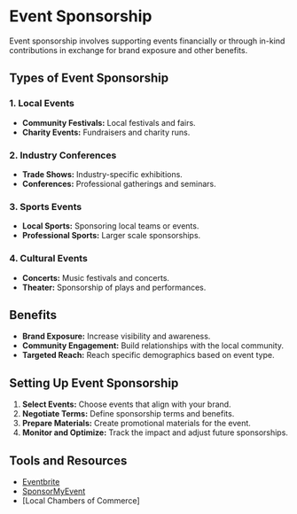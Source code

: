 # Event Sponsorship

Event sponsorship involves supporting events financially or through in-kind contributions in exchange for brand exposure and other benefits.

## Types of Event Sponsorship

### 1. Local Events
- **Community Festivals:** Local festivals and fairs.
- **Charity Events:** Fundraisers and charity runs.

### 2. Industry Conferences
- **Trade Shows:** Industry-specific exhibitions.
- **Conferences:** Professional gatherings and seminars.

### 3. Sports Events
- **Local Sports:** Sponsoring local teams or events.
- **Professional Sports:** Larger scale sponsorships.

### 4. Cultural Events
- **Concerts:** Music festivals and concerts.
- **Theater:** Sponsorship of plays and performances.

## Benefits
- **Brand Exposure:** Increase visibility and awareness.
- **Community Engagement:** Build relationships with the local community.
- **Targeted Reach:** Reach specific demographics based on event type.

## Setting Up Event Sponsorship
1. **Select Events:** Choose events that align with your brand.
2. **Negotiate Terms:** Define sponsorship terms and benefits.
3. **Prepare Materials:** Create promotional materials for the event.
4. **Monitor and Optimize:** Track the impact and adjust future sponsorships.

## Tools and Resources
- [Eventbrite](https://www.eventbrite.com/)
- [SponsorMyEvent](https://www.sponsormyevent.com/)
- [Local Chambers of Commerce]
